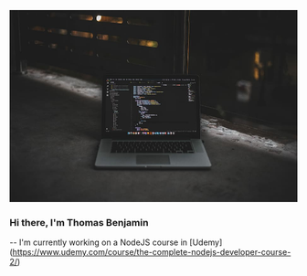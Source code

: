 ![profile](profile.jpg)

### Hi there, I'm Thomas Benjamin
-- I'm currently working on a NodeJS course in [Udemy] (https://www.udemy.com/course/the-complete-nodejs-developer-course-2/)
